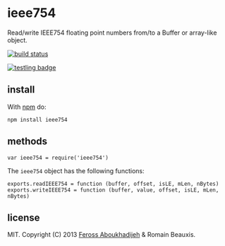 ieee754
===============

Read/write IEEE754 floating point numbers from/to a Buffer or array-like object.

[![build status](https://secure.travis-ci.org/feross/ieee754.png)](http://travis-ci.org/feross/ieee754)

[![testling badge](https://ci.testling.com/feross/ieee754.png)](https://ci.testling.com/feross/ieee754)

## install

With [npm](https://npmjs.org) do:

`npm install ieee754`

## methods

`var ieee754 = require('ieee754')`

The `ieee754` object has the following functions:

```
exports.readIEEE754 = function (buffer, offset, isLE, mLen, nBytes)
exports.writeIEEE754 = function (buffer, value, offset, isLE, mLen, nBytes)
```

## license

MIT. Copyright (C) 2013 [Feross Aboukhadijeh](http://feross.org) & Romain Beauxis.
